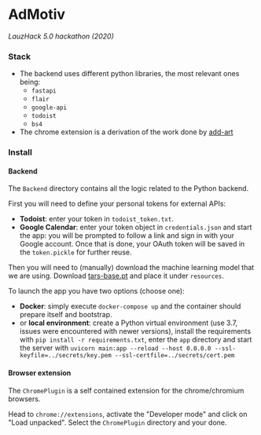 # AdMotiv

_LauzHack 5.0 hackathon (2020)_

### Stack

* The backend uses different python libraries, the most relevant ones being:
  * `fastapi`
  * `flair`
  * `google-api`
  * `todoist`
  * `bs4`
* The chrome extension is a derivation of the work done by [add-art](https://add-art.org/)

### Install

#### Backend

The `Backend` directory contains all the logic related to the Python backend.

First you will need to define your personal tokens for external APIs:
* **Todoist**: enter your token in `todoist_token.txt`.
* **Google Calendar**: enter your token object in `credentials.json` and start the app: you will be prompted to follow a link and sign in with your Google account. Once that is done, your OAuth token will be saved in the `token.pickle` for further reuse.

Then you will need to (manually) download the machine learning model that we are using. Download [tars-base.pt](https://nlp.informatik.hu-berlin.de/resources/models/tars-base/tars-base.pt) and place it under `resources`.

To launch the app you have two options (choose one):
* **Docker**: simply execute `docker-compose up` and the container should prepare itself and bootstrap.
* or **local environment**: create a Python virtual environment (use 3.7, issues were encountered with newer versions), install the requirements with `pip install -r requirements.txt`, enter the `app` directory and start the server with `uvicorn main:app --reload --host 0.0.0.0 --ssl-keyfile=../secrets/key.pem --ssl-certfile=../secrets/cert.pem`

#### Browser extension

The `ChromePlugin` is a self contained extension for the chrome/chromium browsers.

Head to `chrome://extensions`, activate the "Developer mode" and click on "Load unpacked". Select the `ChromePlugin` directory and your done.

